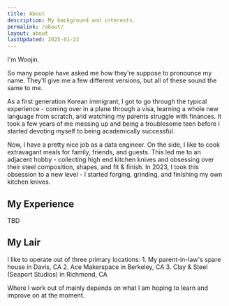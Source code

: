 ```yaml
---
title: About
description: My background and interests.
permalink: /about/
layout: about
lastUpdated: 2025-01-22
---
```


<p style="margin: 0"> I'm Woojin.</p>

So many people have asked me how they're suppose to pronounce my name. They'll give me a few different versions, but all of these sound the same to me.

As a first generation Korean immigrant, I got to go through the typical experience - coming over in a plane through a visa, learning a whole new language from scratch, and watching my parents struggle with finances. It took a few years of me messing up and being a troublesome teen before I started devoting myself to being academically successful.

Now, I have a pretty nice job as a data engineer. On the side, I like to cook extravagant meals for family, friends, and guests. This led me to an adjacent hobby - collecting high end kitchen knives and obsessing over their steel composition, shapes, and fit & finish. In 2023, I took this obsession to a new level - I started forging, grinding, and finishing my own kitchen knives.

## My Experience

TBD

## My Lair

I like to operate out of three primary locations:
    1. My parent-in-law's spare house in Davis, CA
    2. Ace Makerspace in Berkeley, CA
    3. Clay & Steel (Seaport Studios) in Richmond, CA

Where I work out of mainly depends on what I am hoping to learn and improve on at the moment.